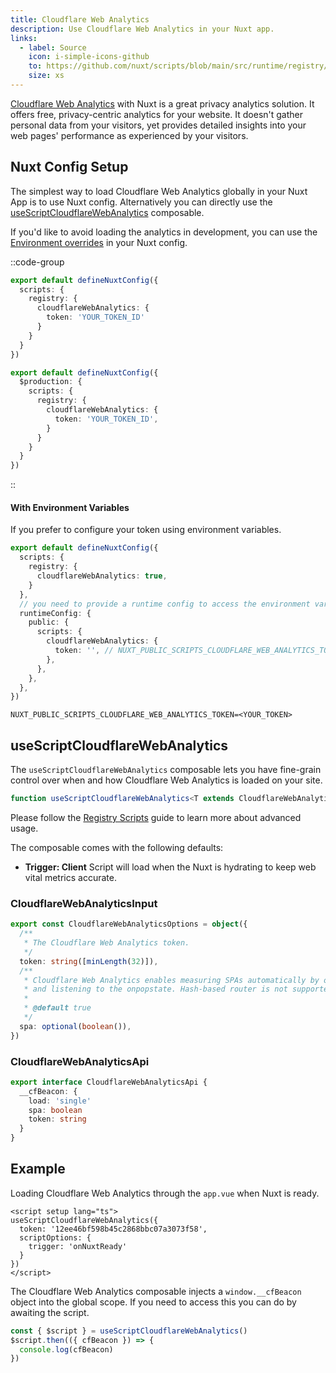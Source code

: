 ```yaml
---
title: Cloudflare Web Analytics
description: Use Cloudflare Web Analytics in your Nuxt app.
links:
  - label: Source
    icon: i-simple-icons-github
    to: https://github.com/nuxt/scripts/blob/main/src/runtime/registry/cloudflare-web-analytics.ts
    size: xs
---
```


[Cloudflare Web Analytics](https://developers.cloudflare.com/analytics/web-analytics/) with Nuxt is a great privacy analytics solution. It offers free, privacy-centric analytics for your website. It doesn't gather personal data from your visitors, yet provides detailed insights into your web pages' performance as experienced by your visitors.

## Nuxt Config Setup

The simplest way to load Cloudflare Web Analytics globally in your Nuxt App is to use Nuxt config. Alternatively you can directly
use the [useScriptCloudflareWebAnalytics](#usescriptcloudflarewebanalytics) composable.

If you'd like to avoid loading the analytics in development, you can use the [Environment overrides](https://nuxt.com/docs/getting-started/configuration#environment-overrides) in your Nuxt config.

::code-group

```ts [Always enabled]
export default defineNuxtConfig({
  scripts: {
    registry: {
      cloudflareWebAnalytics: {
        token: 'YOUR_TOKEN_ID'
      }
    }
  }
})
```

```ts [Production only]
export default defineNuxtConfig({
  $production: {
    scripts: {
      registry: {
        cloudflareWebAnalytics: {
          token: 'YOUR_TOKEN_ID',
        }
      }
    }
  }
})
```

::

#### With Environment Variables

If you prefer to configure your token using environment variables.

```ts [nuxt.config.ts]
export default defineNuxtConfig({
  scripts: {
    registry: {
      cloudflareWebAnalytics: true,
    }
  },
  // you need to provide a runtime config to access the environment variables
  runtimeConfig: {
    public: {
      scripts: {
        cloudflareWebAnalytics: {
          token: '', // NUXT_PUBLIC_SCRIPTS_CLOUDFLARE_WEB_ANALYTICS_TOKEN
        },
      },
    },
  },
})
```

```text [.env]
NUXT_PUBLIC_SCRIPTS_CLOUDFLARE_WEB_ANALYTICS_TOKEN=<YOUR_TOKEN>
```

## useScriptCloudflareWebAnalytics

The `useScriptCloudflareWebAnalytics` composable lets you have fine-grain control over when and how Cloudflare Web Analytics is loaded on your site.

```ts
function useScriptCloudflareWebAnalytics<T extends CloudflareWebAnalyticsApi>(_options?: CloudflareWebAnalyticsInput) {}
```

Please follow the [Registry Scripts](/docs/guides/registry-scripts) guide to learn more about advanced usage.

The composable comes with the following defaults:
- **Trigger: Client** Script will load when the Nuxt is hydrating to keep web vital metrics accurate.

### CloudflareWebAnalyticsInput

```ts
export const CloudflareWebAnalyticsOptions = object({
  /**
   * The Cloudflare Web Analytics token.
   */
  token: string([minLength(32)]),
  /**
   * Cloudflare Web Analytics enables measuring SPAs automatically by overriding the History API’s pushState function
   * and listening to the onpopstate. Hash-based router is not supported.
   *
   * @default true
   */
  spa: optional(boolean()),
})
```

### CloudflareWebAnalyticsApi

```ts
export interface CloudflareWebAnalyticsApi {
  __cfBeacon: {
    load: 'single'
    spa: boolean
    token: string
  }
}
```

## Example

Loading Cloudflare Web Analytics through the `app.vue` when Nuxt is ready.

```vue [app.vue]
<script setup lang="ts">
useScriptCloudflareWebAnalytics({
  token: '12ee46bf598b45c2868bbc07a3073f58',
  scriptOptions: {
    trigger: 'onNuxtReady'
  }
})
</script>
```

The Cloudflare Web Analytics composable injects a `window.__cfBeacon` object into the global scope. If you need
to access this you can do by awaiting the script.

```ts
const { $script } = useScriptCloudflareWebAnalytics()
$script.then(({ cfBeacon }) => {
  console.log(cfBeacon)
})
```
